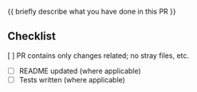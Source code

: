 <!--
Add a descriptive title textbox above, e.g.
feat(validatorName): brief title of what has been done
-->

{{ briefly describe what you have done in this PR }}

## Checklist

  [ ] PR contains only changes related; no stray files, etc.
- [ ] README updated (where applicable)
- [ ] Tests written (where applicable)

